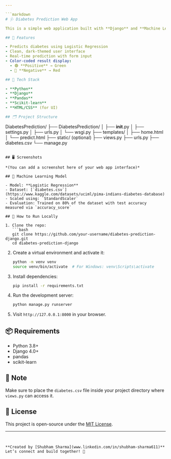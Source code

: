 ```yaml
---

```markdown
# 🩺 Diabetes Prediction Web App

This is a simple web application built with **Django** and **Machine Learning** that predicts whether a person is likely to have diabetes based on medical input data.

## 🚀 Features

- Predicts diabetes using Logistic Regression
- Clean, dark-themed user interface
- Real-time prediction with form input
- Color-coded result display:
  - 🟢 **Positive** → Green
  - 🔴 **Negative** → Red

## 🧪 Tech Stack

- **Python**
- **Django**
- **Pandas**
- **Scikit-learn**
- **HTML/CSS** (for UI)

## 🗂️ Project Structure

```

DiabetesPrediction/
├── DiabetesPrediction/
│   ├── **init**.py
│   ├── settings.py
│   ├── urls.py
│   └── wsgi.py
├── templates/
│   ├── home.html
│   └── predict.html
├── static/ (optional)
├── views.py
├── urls.py
├── diabetes.csv
└── manage.py

````

## 🖥️ Screenshots

*(You can add a screenshot here of your web app interface)*

## 🧠 Machine Learning Model

- Model: **Logistic Regression**
- Dataset: [`diabetes.csv`](https://www.kaggle.com/datasets/uciml/pima-indians-diabetes-database)
- Scaled using: `StandardScaler`
- Evaluation: Trained on 80% of the dataset with test accuracy measured via `accuracy_score`

## 📝 How to Run Locally

1. Clone the repo:
   ```bash
   git clone https://github.com/your-username/diabetes-prediction-django.git
   cd diabetes-prediction-django
````

2. Create a virtual environment and activate it:

   ```bash
   python -m venv venv
   source venv/bin/activate  # For Windows: venv\Scripts\activate
   ```

3. Install dependencies:

   ```bash
   pip install -r requirements.txt
   ```

4. Run the development server:

   ```bash
   python manage.py runserver
   ```

5. Visit `http://127.0.0.1:8000` in your browser.

## 📦 Requirements

* Python 3.8+
* Django 4.0+
* pandas
* scikit-learn

## 📌 Note

Make sure to place the `diabetes.csv` file inside your project directory where `views.py` can access it.

## 📄 License

This project is open-source under the [MIT License](LICENSE).

---
```


**Created by [Shubham Sharma](www.linkedin.com/in/shubham-sharma611)**
Let’s connect and build together! 🤝

```
